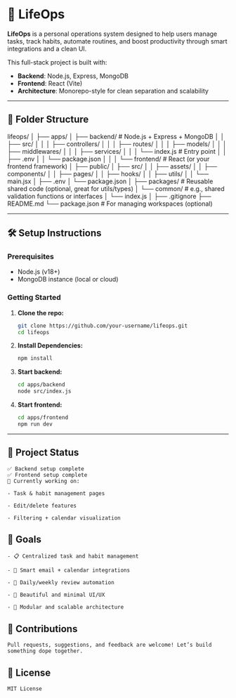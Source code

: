 # 🧠 LifeOps

**LifeOps** is a personal operations system designed to help users manage tasks, track habits, automate routines, and boost productivity through smart integrations and a clean UI.

This full-stack project is built with:

- **Backend**: Node.js, Express, MongoDB
- **Frontend**: React (Vite)
- **Architecture**: Monorepo-style for clean separation and scalability

---

## 📁 Folder Structure

lifeops/
│
├── apps/
│   ├── backend/           # Node.js + Express + MongoDB
│   │   ├── src/
│   │   │   ├── controllers/
│   │   │   ├── routes/
│   │   │   ├── models/
│   │   │   ├── middlewares/
│   │   │   ├── services/
│   │   │   └── index.js   # Entry point
│   │   ├── .env
│   │   └── package.json
│   │
│   └── frontend/          # React (or your frontend framework)
│       ├── public/
│       ├── src/
│       │   ├── assets/
│       │   ├── components/
│       │   ├── pages/
│       │   ├── hooks/
│       │   ├── utils/
│       │   └── main.jsx
│       ├── .env
│       └── package.json
│
├── packages/              # Reusable shared code (optional, great for utils/types)
│   └── common/            # e.g., shared validation functions or interfaces
│       └── index.js
│
├── .gitignore
├── README.md
└── package.json           # For managing workspaces (optional)



---

## 🛠️ Setup Instructions

### Prerequisites

- Node.js (v18+)
- MongoDB instance (local or cloud)

### Getting Started

1. **Clone the repo:**

   ```bash
   git clone https://github.com/your-username/lifeops.git
   cd lifeops

2. **Install Dependencies:**

    ```bash
    npm install

3. **Start backend:**

    ```bash
    cd apps/backend
    node src/index.js

4. **Start frontend:**

    ```bash
    cd apps/frontend
    npm run dev

---

## 🚀 Project Status

    ✅ Backend setup complete
    ✅ Frontend setup complete
    🚧 Currently working on:

    - Task & habit management pages

    - Edit/delete features

    - Filtering + calendar visualization


## 📌 Goals


    - 📋 Centralized task and habit management

    - 📧 Smart email + calendar integrations

    - 📅 Daily/weekly review automation

    - 🎨 Beautiful and minimal UI/UX

    - 🧩 Modular and scalable architecture



##  🙌 Contributions

    Pull requests, suggestions, and feedback are welcome! Let’s build something dope together.

##  📄 License
    MIT License